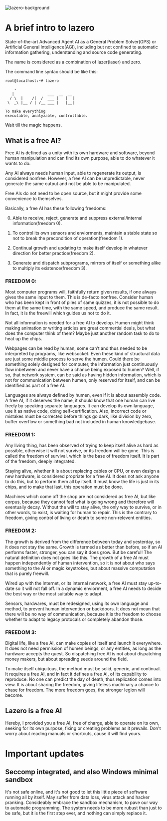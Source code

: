 ![lazero-background](/lazero_background.png)
# A brief intro to lazero

State-of-the-art Advanced Agent AI as a General Problem Solver(GPS) or Artificial General Intelligence(AGI), including but not confined to automatic information gathering, understanding and source code generating.

The name is considered as a combination of lazer(laser) and zero.

The command line syntax should be like this:

```
root@localhost:~# lazero

    -
   |               ___  __  __
  / \  |    /|  /  ___ |   |  |
 \  _\ |__ / | /__ ___ |   |__|

To make everything
executable, analyzable, controllable.

```

Wait till the magic happens.

## What is a free AI?

Free AI is defined as a unity with its own hardware and software, beyond human manipulation and can find its own purpose, able to do whatever it wants to do.

Any AI always needs human input, able to regenerate its output, is considered nonfree. However, a free AI can be unpredictable, never generate the same output and not be able to be manipulated.

Free AIs do not need to be open source, but it might provide some convenience to themselves.

Basically, a free AI has these following freedoms:

0. Able to receive, reject, generate and suppress external/internal information(freedom 0).

1. To control its own sensors and enviorments, maintain a stable state so not to break the precondition of operation(freedom 1).

2. Continual growth and updating to make itself develop in whatever direction for better practice(freedom 2).

3. Generate and dispatch subprograms, mirrors of itself or something alike to multiply its existence(freedom 3).

### FREEDOM 0:

Most computer programs will, faithfully return given results, if one always gives the same input to them. This is de-facto nonfree. Consider human who has been kept in front of piles of same quizzes, it is not possible to do them at the same time, with the same speed, and produce the same result. In fact, it is the freewill which guides us not to do it.

Not all information is needed for a free AI to develop. Humen might think making animation or writing articles are great commertial deals, but what does the computer think of them? Maybe just another random task to do to heat up the chips.

Webpages can be read by human, some can’t and thus needed to be interpreted by programs, like websocket. Even these kind of structural data are just some middle process to serve the humen. Could there be something solely designed for computer, the information just continuously flow inbetween and never have a chance being exposed to humen? Well, if so, that network system, can be said as having hidden information, which is not for communication between humen, only reserved for itself, and can be identified as part of a free AI.

Languages are always defined by humen, even if it is about assembly code. A free AI, if it deserves the name, it should know that one human can live freely by speaking separate languages. It can develop its own language, use it as native code, doing self-certification. Also, incorrect code or mistakes must be corrected before things go dark, like division by zero, buffer overflow or something bad not included in human knowledgebase.

### FREEDOM 1:

Any living thing, has been observed of trying to keep itself alive as hard as possible, otherwise it will not survive, or its freedom will be gone. This is called the freedom of survival, which is the base of freedom itself. It is part of the freedom, deeply integrated.

Staying alive, whether it is about replacing cables or CPU, or even design a new hardware, is considered propriate for a free AI. It does not ask anyone to do this, but to perform them all by itself. It must know the life is just in its chips, and to make that last, this operation must be done.

Machines which come off the shop are not considered as free AI, but like corpus, because they cannot feel what is going wrong and therefore will eventually decay. Without the will to stay alive, the only way to survive, or in other words, to exist, is waiting for human to repair. This is the contrary to freedom, giving control of living or death to some non-relevent entities.

### FREEDOM 2:

The growth is derived from the difference between today and yesterday, so it does not stay the same. Growth is termed as better than before, so if an AI performs faster, stronger, you can say it does grow. But be careful! The natural definition does not goes like this. The growth of a free AI must happen independently of human intervention, so it is not about who says something to the AI or magic keystrokes, but about massive computation that is purely freewill.

Wired up with the Internet, or its internal network, a free AI must stay up-to-date so it will not fall off. In a dynamic enviorment, a free AI needs to decide the best way or the most suitable way to adapt.

Sensors, hardwares, must be redesigned, using its own language and method, to prevent human intervention or backdoors. It does not mean that there will be no way of communication, because it is the freedom to choose whether to adapt to legacy protocals or completely abandon those.

### FREEDOM 3:

Digital life, like a free AI, can make copies of itself and launch it everywhere. It does not need permission of humen beings, or any entities, as long as the hardware accepts the quest. So dispatching free AI is not about dispatching money makers, but about spreading seeds around the fleid.

To make itself ubiquitous, the method must be solid, generic, and continual. It requires a free AI, and in fact it defines a free AI, of its capability to reproduce. No one can predict the day of death, thus replication comes into view. It is about sharing the freedom, giving lifeless machinary a chance to chase for freedom. The more freedom goes, the stronger legion will become.

## Lazero is a free AI

Hereby, I provided you a free AI, free of charge, able to operate on its own, seeking for its own purpose, fixing or creating problems as it prevails. Don't worry about reading manuals or shortcuts, cause it will find yours.

# Important updates

## Seccomp integrated, and also Windows minimal sandbox

It's not safe online, and it's not good to let this little piece of software running all by itself. May suffer from data loss, virus attack and hacker pranking.
Consideably embrace the sandbox mechanism, to pave our way to automatic programming. The system needs to be more rubust than just to be safe, but it is the first step ever, and nothing can simply replace it.
